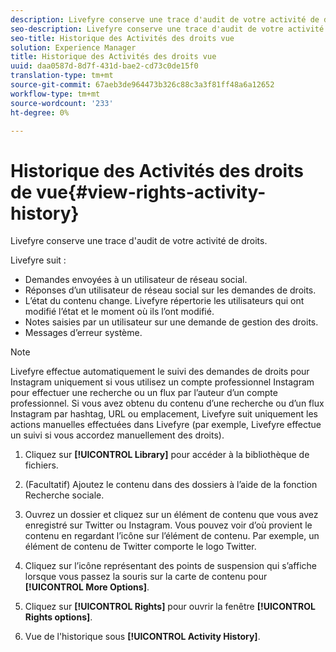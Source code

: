 ```yaml
---
description: Livefyre conserve une trace d'audit de votre activité de droits.
seo-description: Livefyre conserve une trace d'audit de votre activité de droits.
seo-title: Historique des Activités des droits vue
solution: Experience Manager
title: Historique des Activités des droits vue
uuid: daa0587d-8d7f-431d-bae2-cd73c0de15f0
translation-type: tm+mt
source-git-commit: 67aeb3de964473b326c88c3a3f81ff48a6a12652
workflow-type: tm+mt
source-wordcount: '233'
ht-degree: 0%

---
```



# Historique des Activités des droits de vue{#view-rights-activity-history}

Livefyre conserve une trace d&#39;audit de votre activité de droits.

Livefyre suit :

* Demandes envoyées à un utilisateur de réseau social.
* Réponses d’un utilisateur de réseau social sur les demandes de droits.
* L’état du contenu change. Livefyre répertorie les utilisateurs qui ont modifié l’état et le moment où ils l’ont modifié.
* Notes saisies par un utilisateur sur une demande de gestion des droits.
* Messages d’erreur système.

>[!NOTE]
>
>Livefyre effectue automatiquement le suivi des demandes de droits pour Instagram uniquement si vous utilisez un compte professionnel Instagram pour effectuer une recherche ou un flux par l’auteur d’un compte professionnel. Si vous avez obtenu du contenu d’une recherche ou d’un flux Instagram par hashtag, URL ou emplacement, Livefyre suit uniquement les actions manuelles effectuées dans Livefyre (par exemple, Livefyre effectue un suivi si vous accordez manuellement des droits).

1. Cliquez sur **[!UICONTROL Library]** pour accéder à la bibliothèque de fichiers.
1. (Facultatif) Ajoutez le contenu dans des dossiers à l’aide de la fonction Recherche sociale.
1. Ouvrez un dossier et cliquez sur un élément de contenu que vous avez enregistré sur Twitter ou Instagram. Vous pouvez voir d’où provient le contenu en regardant l’icône sur l’élément de contenu. Par exemple, un élément de contenu de Twitter comporte le logo Twitter.
1. Cliquez sur l’icône représentant des points de suspension qui s’affiche lorsque vous passez la souris sur la carte de contenu pour **[!UICONTROL More Options]**.
1. Cliquez sur **[!UICONTROL Rights]** pour ouvrir la fenêtre **[!UICONTROL Rights options]**.

1. Vue de l&#39;historique sous **[!UICONTROL Activity History]**.

